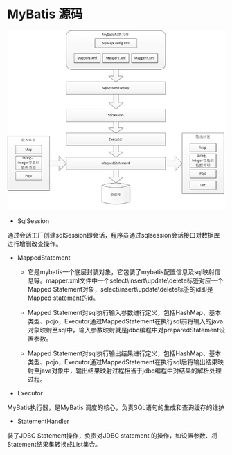 # MyBatis 源码

![](../imgs/mybatis_frame.webp)

* SqlSession

通过会话工厂创建sqlSession即会话，程序员通过sqlsession会话接口对数据库进行增删改查操作。

* MappedStatement

    * 它是mybatis一个底层封装对象，它包装了mybatis配置信息及sql映射信息等。mapper.xml文件中一个select\insert\update\delete标签对应一个Mapped Statement对象，select\insert\update\delete标签的id即是Mapped statement的id。

    * Mapped Statement对sql执行输入参数进行定义，包括HashMap、基本类型、pojo，Executor通过MappedStatement在执行sql前将输入的java对象映射至sql中，输入参数映射就是jdbc编程中对preparedStatement设置参数。

    * Mapped Statement对sql执行输出结果进行定义，包括HashMap、基本类型、pojo，Executor通过MappedStatement在执行sql后将输出结果映射至java对象中，输出结果映射过程相当于jdbc编程中对结果的解析处理过程。

* Executor
  
MyBatis执行器，是MyBatis 调度的核心，负责SQL语句的生成和查询缓存的维护
  
* StatementHandler

装了JDBC Statement操作，负责对JDBC statement 的操作，如设置参数、将Statement结果集转换成List集合。
